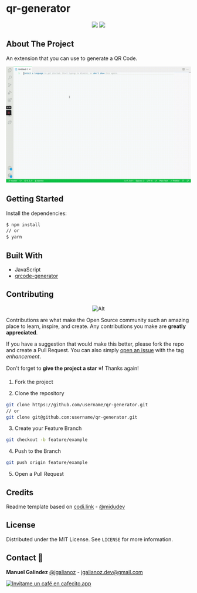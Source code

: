 # qr-generator

<div align="center">

![](https://img.shields.io/badge/Contributions-Welcome-brightgreen.svg)
![](https://img.shields.io/badge/Maintained%3F-Yes-brightgreen.svg)

</div>

## About The Project

An extension that you can use to generate a QR Code.

![Demo](assets/images/features.gif)

## Getting Started

Install the dependencies:

```sh
$ npm install
// or
$ yarn
```

## Built With

- JavaScript
- [qrcode-generator](https://github.com/kazuhikoarase/qrcode-generator)

## Contributing

<div align="center">

![Alt](https://repobeats.axiom.co/api/embed/3d06a78bed863a8dd831b355f979ee8481dfb4f0.svg "Repobeats analytics image")

</div>

Contributions are what make the Open Source community such an amazing place to learn, inspire, and create. Any contributions you make are **greatly appreciated**.

If you have a suggestion that would make this better, please fork the repo and create a Pull Request. You can also simply [open an issue](https://github.com/jgalianoz/qr-generator/issues) with the tag _enhancement_.

Don't forget to **give the project a star ⭐!** Thanks again!

1. Fork the project

2. Clone the repository

```bash
git clone https://github.com/username/qr-generator.git
// or
git clone git@github.com:username/qr-generator.git

```

3. Create your Feature Branch

```bash
git checkout -b feature/example
```

4. Push to the Branch

```bash
git push origin feature/example
```

5. Open a Pull Request

## Credits

Readme template based on [codi.link](https://github.com/midudev/codi.link/) - [@midudev](https://twitter.com/midudev)

## License

Distributed under the MIT License. See `LICENSE` for more information.

## Contact 📮

**Manuel Galindez**
[@jgalianoz](https://twitter.com/jgalianoz) - jgalianoz.dev@gmail.com

[![Invitame un café en cafecito.app](https://cdn.cafecito.app/imgs/buttons/button_1.svg)](https://cafecito.app/jgalianoz)
